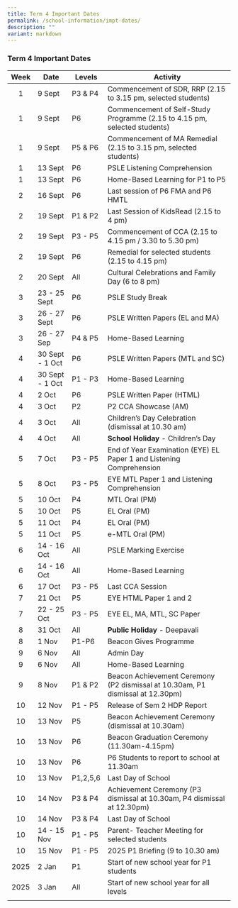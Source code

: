 ```yaml
---
title: Term 4 Important Dates
permalink: /school-information/impt-dates/
description: ""
variant: markdown
---
```

### Term 4 Important Dates

| Week | Date | Levels | Activity |
|:---:| -------- | --- | --- |
| 1 | 9 Sept | P3 &amp; P4 | Commencement of SDR, RRP (2.15 to 3.15 pm, selected students) |
| 1 | 9 Sept | P6 | Commencement of Self-Study Programme (2.15 to 4.15 pm, selected students) |
| 1 | 9 Sept | P5 &amp; P6 | Commencement of MA Remedial (2.15 to 3.15 pm, selected students) |
| 1 | 13 Sept | P6 | PSLE Listening Comprehension |
| 1 | 13 Sept | P6 | Home-Based Learning for P1 to P5 |
| 2 | 16 Sept | P6 | Last session of P6 FMA and P6 HMTL |
| 2 | 19 Sept | P1 &amp; P2 | Last Session of KidsRead (2.15 to 4 pm) |
| 2 | 19 Sept | P3 - P5 | Commencement of CCA (2.15 to 4.15 pm / 3.30 to 5.30 pm) |
| 2 | 19 Sept | P6 | Remedial for selected students (2.15 to 4.15 pm) |
| 2 | 20 Sept | All | Cultural Celebrations and Family Day (6 to 8 pm) |
| 3 | 23 - 25 Sept | P6 | PSLE Study Break |
| 3 | 26 - 27 Sept | P6 | PSLE Written Papers (EL and MA) |
| 3 | 26 - 27 Sep | P4 &amp; P5 | Home-Based Learning |
| 4 | 30 Sept - 1 Oct | P6 | PSLE Written Papers (MTL and SC) |
| 4 | 30 Sept - 1 Oct | P1 - P3 | Home-Based Learning |
| 4 | 2 Oct | P6 | PSLE Written Paper (HTML) |
| 4 | 3 Oct | P2 | P2 CCA Showcase (AM) |
| 4 | 3 Oct | All | Children’s Day Celebration (dismissal at 10.30 am) |
| 4 | 4 Oct | All | **School Holiday** - Children’s Day |
| 5 | 7 Oct | P3 - P5 | End of Year Examination (EYE) EL Paper 1 and Listening Comprehension |
| 5 | 8 Oct | P3 - P5 |  EYE MTL Paper 1 and Listening Comprehension |
| 5 | 10 Oct | P4 | MTL Oral (PM) |
| 5 | 10 Oct | P5 | EL Oral (PM) |
| 5 | 11 Oct | P4 | EL Oral (PM) |
| 5 | 11 Oct | P5 | e-MTL Oral (PM) |
| 6 | 14 - 16 Oct | All | PSLE Marking Exercise |
| 6 | 14 - 16 Oct | All | Home-Based Learning |
| 6 | 17 Oct | P3 - P5 | Last CCA Session |
| 7 | 21 Oct | P5 | EYE HTML Paper 1 and 2 |
| 7 | 22 - 25 Oct | P3 - P5 | EYE EL, MA, MTL, SC Paper |
| 8 | 31 Oct | All | **Public Holiday** - Deepavali |
| 8 | 1 Nov | P1-P6 | Beacon Gives Programme |
| 9 | 6 Nov | All | Admin Day |
| 9 | 6 Nov | All | Home-Based Learning |
| 9 | 8 Nov | P1 &amp; P2 | Beacon Achievement Ceremony<br>(P2 dismissal at 10.30am, P1 dismissal at 12.30pm) |
| 10 | 12 Nov | P1 - P5 | Release of Sem 2 HDP Report |
| 10 | 13 Nov | P5 | Beacon Achievement Ceremony (dismissal at 10.30am) |
| 10 | 13 Nov | P6 | Beacon Graduation Ceremony (11.30am-4.15pm) |
| 10 | 13 Nov | P6 | P6 Students to report to school at 11.30am |
| 10 | 13 Nov | P1,2,5,6 | Last Day of School |
| 10 | 14 Nov | P3 &amp; P4 | Achievement Ceremony (P3 dismissal at 10.30am, P4 dismissal at 12.30pm) |
| 10 | 14 Nov | P3 &amp; P4 | Last Day of School |
| 10 | 14 - 15 Nov | P1 - P5 | Parent- Teacher Meeting for selected students |
| 10 | 15 Nov | P1 - P5 | 2025 P1 Briefing (9 to 10.30 am) |
| 2025 | 2 Jan | P1 | Start of new school year for P1 students |
| 2025 | 3 Jan | All | Start of new school year for all levels |
|  |  |  |  |